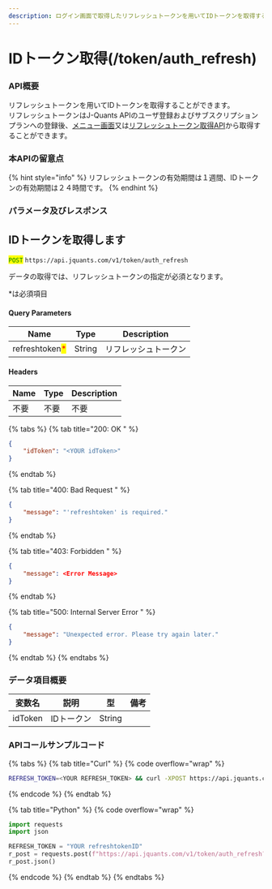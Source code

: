 ```yaml
---
description: ログイン画面で取得したリフレッシュトークンを用いてIDトークンを取得することができます
---
```


# IDトークン取得(/token/auth\_refresh)

### API概要

リフレッシュトークンを用いてIDトークンを取得することができます。\
リフレッシュトークンはJ-Quants APIのユーザ登録およびサブスクリプションプランへの登録後、[メニュー画面](https://jpx-jquants.com/dashboard/menu)又は[リフレッシュトークン取得API](refreshtoken)から取得することができます。

### 本APIの留意点

{% hint style="info" %}
リフレッシュトークンの有効期間は１週間、IDトークンの有効期間は２４時間です。
{% endhint %}

### パラメータ及びレスポンス

## IDトークンを取得します

<mark style="color:green;">`POST`</mark> `https://api.jquants.com/v1/token/auth_refresh`

データの取得では、リフレッシュトークンの指定が必須となります。

\*は必須項目

#### Query Parameters

| Name                                           | Type   | Description |
| ---------------------------------------------- | ------ | ----------- |
| refreshtoken<mark style="color:red;">\*</mark> | String | リフレッシュトークン  |

#### Headers

| Name | Type | Description |
| ---- | ---- | ----------- |
| 不要   | 不要   | 不要          |

{% tabs %}
{% tab title="200: OK " %}
```json
{
    "idToken": "<YOUR idToken>" 
}
```
{% endtab %}

{% tab title="400: Bad Request " %}
```json
{
    "message": "'refreshtoken' is required."
}
```
{% endtab %}

{% tab title="403: Forbidden " %}
```json
{
    "message": <Error Message>
}
```
{% endtab %}

{% tab title="500: Internal Server Error " %}
```json
{
    "message": "Unexpected error. Please try again later."
}
```
{% endtab %}
{% endtabs %}

### データ項目概要

| 変数名     | 説明     | 型      | 備考 |
| ------- | ------ | ------ | -- |
| idToken | IDトークン | String |    |

### APIコールサンプルコード

{% tabs %}
{% tab title="Curl" %}
{% code overflow="wrap" %}
```bash
REFRESH_TOKEN=<YOUR REFRESH_TOKEN> && curl -XPOST https://api.jquants.com/v1/token/auth_refresh?refreshtoken=$REFRESH_TOKEN
```
{% endcode %}
{% endtab %}

{% tab title="Python" %}
{% code overflow="wrap" %}
```python
import requests
import json

REFRESH_TOKEN = "YOUR refreshtokenID"
r_post = requests.post(f"https://api.jquants.com/v1/token/auth_refresh?refreshtoken={REFRESH_TOKEN}")
r_post.json()
```
{% endcode %}
{% endtab %}
{% endtabs %}
